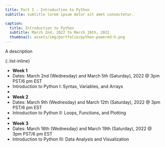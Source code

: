 ```yaml
---
title: Part I - Introduction to Python
subtitle: subtitle lorem ipsum dolor sit amet consectetur.

caption:
  title: Introduction to Python
  subtitle: March 2nd, 2022 to March 19th, 2022
  thumbnail: assets/img/portfolio/python-powered-h.png
---
```

A description 

{:.list-inline}
- **Week 1**
- Dates: March 2nd (Wednesday) and March 5th (Saturday), 2022 @ 3pm PST/6 pm EST
- Introduction to Python I: Syntax, Variables, and Arrays
-
- **Week 2**
- Dates: March 9th (Wednesday) and March 12th (Saturday), 2022 @ 3pm PST/6 pm EST
- Introduction to Python II: Loops, Functions, and Plotting
-
- **Week 3**
- Dates: March 16th (Wednesday) and March 19th (Saturday), 2022 @ 3pm PST/6 pm EST
- Introduction to Python III: Data Analysis and Visualization

